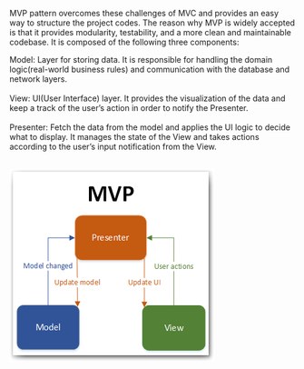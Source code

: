 MVP pattern overcomes these challenges of MVC and provides an easy way to structure the project codes. The reason why MVP is widely accepted is that it provides modularity, testability, and a more clean and maintainable codebase. It is composed of the following three components:

Model: Layer for storing data. It is responsible for handling the domain logic(real-world business rules) and communication with the database and network layers. <br/> <br/>
View: UI(User Interface) layer. It provides the visualization of the data and keep a track of the user’s action in order to notify the Presenter. <br/> <br/>
Presenter: Fetch the data from the model and applies the UI logic to decide what to display. It manages the state of the View and takes actions according to the user’s input notification from the View. <br/> <br/>

![ScreenShot](https://github.com/tulya54/Android/blob/master/MVP/MVP.png)
